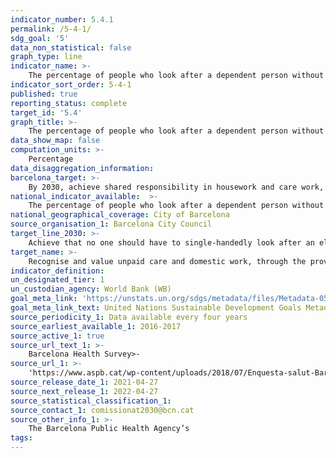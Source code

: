 ```yaml
---
indicator_number: 5.4.1
permalink: /5-4-1/
sdg_goal: '5'
data_non_statistical: false
graph_type: line
indicator_name: >-
    The percentage of people who look after a dependent person without any support
indicator_sort_order: 5-4-1
published: true
reporting_status: complete
target_id: '5.4'
graph_title: >-
    The percentage of people who look after a dependent person without any support
data_show_map: false
computation_units: >-
    Percentage
data_disaggregation_information:
barcelona_target: >-
    By 2030, achieve shared responsibility in housework and care work, both within families and between families, companies and public administration
national_indicator_available:  >-
	The percentage of people who look after a dependent person without any support
national_geographical_coverage: City of Barcelona
source_organisation_1: Barcelona City Council
target_line_2030: >-
    Achieve that no one should have to single-handedly look after an elderly or disabled person who needs care. Target value 2030: 0.0%
target_name: >-
    Recognise and value unpaid care and domestic work, through the provision of public services, infrastructure and the formulation of social protection policies, as well as promoting shared responsibility within the household and the family, as nationally appropriate
indicator_definition:
un_designated_tier: 1
un_custodian_agency: World Bank (WB)
goal_meta_link: 'https://unstats.un.org/sdgs/metadata/files/Metadata-05-04-01.pdf'
goal_meta_link_text: United Nations Sustainable Development Goals Metadata (pdf 894kB)
source_periodicity_1: Data available every four years
source_earliest_available_1: 2016-2017
source_active_1: true
source_url_text_1: >-
    Barcelona Health Survey>-
source_url_1: >-
    'https://www.aspb.cat/wp-content/uploads/2018/07/Enquesta-salut-Barcelona-2016-17.pdf'
source_release_date_1: 2021-04-27
source_next_release_1: 2022-04-27
source_statistical_classification_1: 
source_contact_1: comissionat2030@bcn.cat
source_other_info_1: >-
    The Barcelona Public Health Agency’s 
tags:
---
```


